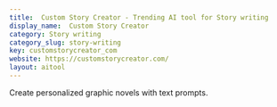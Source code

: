 ```yaml
---
title:  Custom Story Creator - Trending AI tool for Story writing
display_name:  Custom Story Creator
category: Story writing
category_slug: story-writing
key: customstorycreator_com
website: https://customstorycreator.com/
layout: aitool
---
```


Create personalized graphic novels with text prompts.
